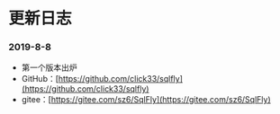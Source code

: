 # 更新日志 


### 2019-8-8
- 第一个版本出炉 
- GitHub：[https://github.com/click33/sqlfly](https://github.com/click33/sqlfly)
- gitee：[https://gitee.com/sz6/SqlFly](https://gitee.com/sz6/SqlFly)
